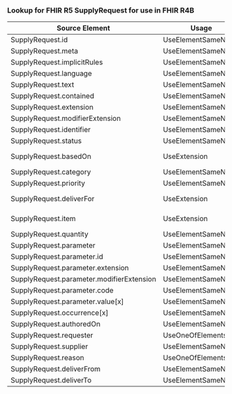### Lookup for FHIR R5 SupplyRequest for use in FHIR R4B

| Source Element | Usage | Target |
| -------------- | ----- | ------ |
| SupplyRequest.id | UseElementSameName | SupplyRequest.id |
| SupplyRequest.meta | UseElementSameName | SupplyRequest.meta |
| SupplyRequest.implicitRules | UseElementSameName | SupplyRequest.implicitRules |
| SupplyRequest.language | UseElementSameName | SupplyRequest.language |
| SupplyRequest.text | UseElementSameName | SupplyRequest.text |
| SupplyRequest.contained | UseElementSameName | SupplyRequest.contained |
| SupplyRequest.extension | UseElementSameName | SupplyRequest.extension |
| SupplyRequest.modifierExtension | UseElementSameName | SupplyRequest.modifierExtension |
| SupplyRequest.identifier | UseElementSameName | SupplyRequest.identifier |
| SupplyRequest.status | UseElementSameName | SupplyRequest.status |
| SupplyRequest.basedOn | UseExtension | http://hl7.org/fhir/5.0/StructureDefinition/extension-SupplyRequest.basedOn |
| SupplyRequest.category | UseElementSameName | SupplyRequest.category |
| SupplyRequest.priority | UseElementSameName | SupplyRequest.priority |
| SupplyRequest.deliverFor | UseExtension | http://hl7.org/fhir/5.0/StructureDefinition/extension-SupplyRequest.deliverFor |
| SupplyRequest.item | UseExtension | http://hl7.org/fhir/5.0/StructureDefinition/extension-SupplyRequest.item |
| SupplyRequest.quantity | UseElementSameName | SupplyRequest.quantity |
| SupplyRequest.parameter | UseElementSameName | SupplyRequest.parameter |
| SupplyRequest.parameter.id | UseElementSameName | SupplyRequest.parameter.id |
| SupplyRequest.parameter.extension | UseElementSameName | SupplyRequest.parameter.extension |
| SupplyRequest.parameter.modifierExtension | UseElementSameName | SupplyRequest.parameter.modifierExtension |
| SupplyRequest.parameter.code | UseElementSameName | SupplyRequest.parameter.code |
| SupplyRequest.parameter.value[x] | UseElementSameName | SupplyRequest.parameter.value[x] |
| SupplyRequest.occurrence[x] | UseElementSameName | SupplyRequest.occurrence[x] |
| SupplyRequest.authoredOn | UseElementSameName | SupplyRequest.authoredOn |
| SupplyRequest.requester | UseOneOfElements | SupplyRequest.requester,SupplyRequest.requester |
| SupplyRequest.supplier | UseElementSameName | SupplyRequest.supplier |
| SupplyRequest.reason | UseOneOfElements | SupplyRequest.reasonCode,SupplyRequest.reasonReference |
| SupplyRequest.deliverFrom | UseElementSameName | SupplyRequest.deliverFrom |
| SupplyRequest.deliverTo | UseElementSameName | SupplyRequest.deliverTo |
